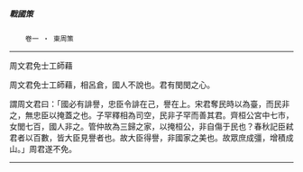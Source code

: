 

##### 戰國策
　　`卷一 ‧ 東周策`

* * *

周文君免士工師藉

周文君免士工師藉，相呂倉，國人不說也。君有閔閔之心。

謂周文君曰：「國必有誹譽，忠臣令誹在己，譽在上。宋君奪民時以為臺，而民非之，無忠臣以掩蓋之也。子罕釋相為司空，民非子罕而善其君。齊桓公宮中七市，女閭七百，國人非之。管仲故為三歸之家，以掩桓公，非自傷于民也？春秋記臣弒君者以百數，皆大臣見譽者也。故大臣得譽，非國家之美也。故眾庶成彊，增積成山。」周君遂不免。

* * *

